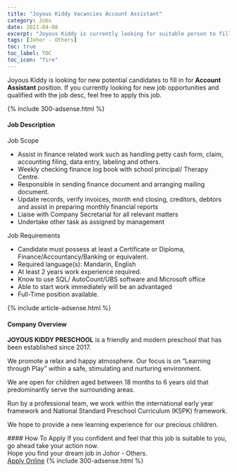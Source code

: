 ```yaml
---
title: "Joyous Kiddy Vacancies Account Assistant" 
category: Jobs 
date: 2021-04-08 
excerpt: "Joyous Kiddy is currently looking for suitable person to fill in the Account Assistant which based in Johor - Others" 
tags: [Johor - Others] 
toc: true 
toc_label: TOC 
toc_icon: "fire" 
--- 
```


<p>Joyous Kiddy is looking for new potential candidates to fill in for <b>Account Assistant</b> position. If you currently looking for new job opportunities and qualified with the job desc, feel free to apply this job.
</p>{% include 300-adsense.html %} 
<div><div><h4>Job Description</h4></div><div><div><span><div><p><span>Job Scope</span></p><ul><li>Assist in finance related work such as handling petty cash form, claim, accounting filing, data entry, labeling and others.</li><li>Weekly checking finance log book with school principal/ Therapy Centre.</li><li>Responsible in sending finance document and arranging mailing document.</li><li>Update records, verify invoices, month end closing, creditors, debtors and assist in preparing monthly financial reports</li><li>Liaise with Company Secretarial for all relevant matters</li><li>Undertake other task as assigned by management</li></ul><p><span>Job Requirements</span></p><ul><li>Candidate must possess at least a Certificate or Diploma, Finance/Accountancy/Banking or equivalent.</li><li>Required language(s): Mandarin, English</li><li>At least 2 years work experience required.</li><li>Know to use SQL/ AutoCount/UBS software and Microsoft office</li><li>Able to start work immediately will be an advantaged</li><li>Full-Time position available.</li></ul></div></span></div></div></div> 
{% include article-adsense.html %} 
<div><div><h4>Company Overview</h4></div><div><div><span><div><p><strong>JOYOUS KIDDY PRESCHOOL</strong> is a friendly and modern preschool that has been established since 2017.</p><p>We promote a relax and happy atmosphere. Our focus is on &#8220;Learning through Play&#8221; within a safe, stimulating and nurturing environment.</p><p>We are open for children aged between 18 months to 6 years old that predominantly serve the surrounding areas.</p><p>Run by a professional team, we work within the international early year framework and National Standard Preschool Curriculum (KSPK) framework.</p><p>We hope to provide a new learning experience for our precious children.</p></div></span></div></div></div> 
#### How To Apply 
If you confident and feel that this job is suitable to you, go ahead take your action now. <br/> 
Hope you find your dream job in Johor - Others. <br/> 
<a href="https://www.jobstreet.com.my/en/job/account-assistant-4530079?jobId=jobstreet-my-job-4530079&" class="btn btn--info" target="_blank" rel="nofollow noopenner">Apply Online</a> 
{% include 300-adsense.html %} 